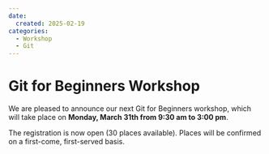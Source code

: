 ```yaml
---
date:
  created: 2025-02-19
categories:
  - Workshop
  - Git
---
```


# Git for Beginners Workshop

We are pleased to announce our next Git for Beginners workshop, which will take place on **Monday, March 31th from 9:30 am to 3:00 pm**.

<!-- more -->

The registration is now open (30 places available). Places will be confirmed on a first-come, first-served basis.
